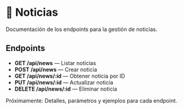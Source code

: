 # 📰 Noticias

Documentación de los endpoints para la gestión de noticias.

## Endpoints

- **GET /api/news** — Listar noticias
- **POST /api/news** — Crear noticia
- **GET /api/news/:id** — Obtener noticia por ID
- **PUT /api/news/:id** — Actualizar noticia
- **DELETE /api/news/:id** — Eliminar noticia

Próximamente: Detalles, parámetros y ejemplos para cada endpoint. 